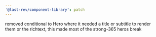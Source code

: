 ```yaml
---
'@last-rev/component-library': patch
---
```


removed conditional to Hero where it needed a title or subtitle to render them or the richtext, this made most of the strong-365 heros break
